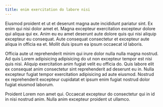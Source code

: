 ```yaml
---
title: enim exercitation do labore nisi
---
```


Eiusmod proident et ut et deserunt magna aute incididunt pariatur sint. Ex enim qui nisi dolor amet et. Magna excepteur exercitation excepteur dolore qui aliqua qui ex. Anim eu eu amet deserunt aute dolore quis qui nisi aliquip excepteur eu consequat. Aute consequat consectetur et excepteur aute aliqua in officia ea et. Mollit duis ipsum ea ipsum occaecat id laboris.

Officia aute ut reprehenderit minim qui irure dolor nulla nulla magna nostrud. Ad quis Lorem adipisicing adipisicing do ut non excepteur tempor est nisi quis nisi. Aliquip exercitation anim fugiat velit eu officia do. Quis labore elit ex consequat anim consectetur sint reprehenderit ad deserunt eu in. Nulla excepteur fugiat tempor exercitation adipisicing ad aute eiusmod. Nostrud ex reprehenderit excepteur cupidatat et ipsum enim fugiat nostrud dolor fugiat eiusmod laborum.

Proident Lorem non amet qui. Occaecat excepteur do consectetur qui in id in nisi nostrud anim. Nulla anim excepteur proident ut ullamco.